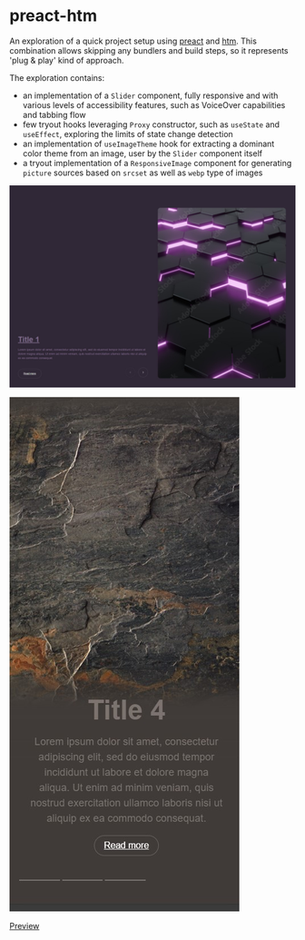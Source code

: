 # preact-htm

An exploration of a quick project setup using [preact](https://preactjs.com/guide/v10/getting-started/#using-preact-with-htm-and-importmaps) and [htm](https://github.com/developit/htm).
This combination allows skipping any bundlers and build steps, so it represents 'plug & play' kind of approach.

The exploration contains:

- an implementation of a `Slider` component, fully responsive and with various levels of accessibility features, such as VoiceOver capabilities and tabbing flow
- few tryout hooks leveraging `Proxy` constructor, such as `useState` and `useEffect`, exploring the limits of state change detection
- an implementation of `useImageTheme` hook for extracting a dominant color theme from an image, user by the `Slider` component itself
- a tryout implementation of a `ResponsiveImage` component for generating `picture` sources based on `srcset` as well as `webp` type of images

![demo_1](/assets/demo_1.jpg 'demo_1')

![demo_2](/assets/demo_2.jpg 'demo_2')

[Preview](https://davidlazic.github.io/preact-htm)
